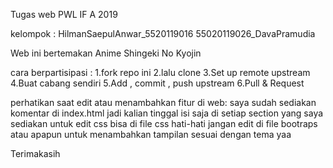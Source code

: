 Tugas web PWL IF A 2019

kelompok : HilmanSaepulAnwar_5520119016 55020119026_DavaPramudia

Web ini bertemakan Anime Shingeki No Kyojin

cara berpartisipasi : 1.fork repo ini 2.lalu clone 3.Set up remote upstream 4.Buat cabang sendiri 5.Add , commit , push upstream 6.Pull & Request

perhatikan saat edit atau menambahkan fitur di web: saya sudah sediakan komentar di index.html jadi kalian tinggal isi saja di setiap section yang saya sediakan untuk edit css bisa di file css hati-hati jangan edit di file bootraps atau apapun untuk menambahkan tampilan sesuai dengan tema yaa

Terimakasih
